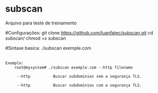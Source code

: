 # subscan

Arquivo para teste de treinamento
 
 #Configurações:
  git clone https://github.com/luanfatec/subscan.git
  cd subscan/
  chmod +x subscan
 
 #Sintaxe basica:
    ./subscan exemple.com <option> <nomearquivo> <subdomains-words>
    
    Exemplo:
        root@mysystem# ./subscan exemple.com --http filename
    
         --http          Buscar subdominios sem a segurança TLS.
    
         --http          Buscar subdominios com a segurança TLS.
